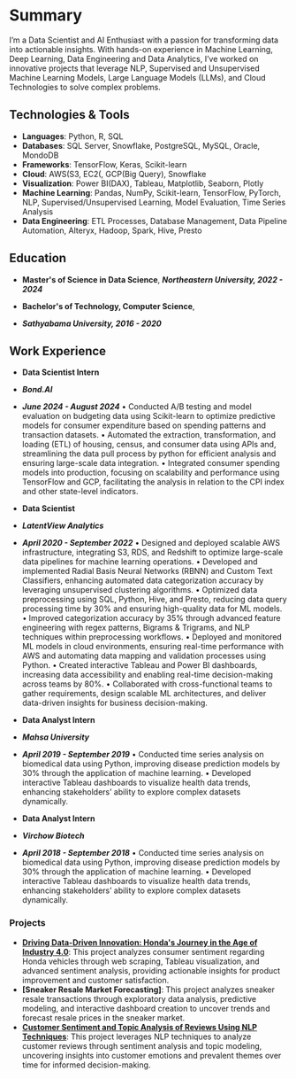 # Summary
I’m a Data Scientist and AI Enthusiast with a passion for transforming data into actionable insights. With hands-on experience in Machine Learning, Deep Learning, Data Engineering and Data Analytics, I’ve worked on innovative projects that leverage NLP, Supervised and Unsupervised Machine Learning Models, Large Language Models (LLMs), and Cloud Technologies to solve complex problems.

## Technologies & Tools
- **Languages**: Python, R, SQL
- **Databases**: SQL Server, Snowflake, PostgreSQL, MySQL, Oracle, MondoDB
- **Frameworks**: TensorFlow, Keras, Scikit-learn
- **Cloud**: AWS(S3, EC2(, GCP(Big Query), Snowflake
- **Visualization**: Power BI(DAX), Tableau, Matplotlib, Seaborn, Plotly
- **Machine Learning**: Pandas, NumPy, Scikit-learn, TensorFlow, PyTorch, NLP, Supervised/Unsupervised Learning, Model Evaluation, Time Series Analysis
- **Data Engineering**: ETL Processes, Database Management, Data Pipeline Automation, Alteryx, Hadoop, Spark, Hive, Presto

## Education
- **Master's of Science in Data Science**,
***Northeastern University, 2022 - 2024***

- **Bachelor's of Technology, Computer Science**,
- ***Sathyabama University, 2016 - 2020***

## Work Experience
- **Data Scientist Intern**
- ***Bond.AI***
- ***June 2024 - August 2024***
•	Conducted A/B testing and model evaluation on budgeting data using Scikit-learn to optimize predictive models for consumer expenditure based on spending patterns and transaction datasets. 
•	Automated the extraction, transformation, and loading (ETL) of housing, census, and consumer data using APIs and, streamlining the data pull process by python for efficient analysis and ensuring large-scale data integration.
•	Integrated consumer spending models into production, focusing on scalability and performance using TensorFlow and GCP, facilitating the analysis in relation to the CPI index and other state-level indicators.

- **Data Scientist**
- ***LatentView Analytics***
- ***April 2020 - September 2022***
•	Designed and deployed scalable AWS infrastructure, integrating S3, RDS, and Redshift to optimize large-scale data pipelines for machine learning operations.
•	Developed and implemented Radial Basis Neural Networks (RBNN) and Custom Text Classifiers, enhancing automated data categorization accuracy by leveraging unsupervised clustering algorithms.
•	Optimized data preprocessing using SQL, Python, Hive, and Presto, reducing data query processing time by 30% and ensuring high-quality data for ML models.
•	Improved categorization accuracy by 35% through advanced feature engineering with regex patterns, Bigrams & Trigrams, and NLP techniques within preprocessing workflows.
•	Deployed and monitored ML models in cloud environments, ensuring real-time performance with AWS and automating data mapping and validation processes using Python.
•	Created interactive Tableau and Power BI dashboards, increasing data accessibility and enabling real-time decision-making across teams by 80%.
•	Collaborated with cross-functional teams to gather requirements, design scalable ML architectures, and deliver data-driven insights for business decision-making.

- **Data Analyst Intern**
- ***Mahsa University***
- ***April 2019 - September 2019***
•	Conducted time series analysis on biomedical data using Python, improving disease prediction models by 30% through the application of machine learning.
•	Developed interactive Tableau dashboards to visualize health data trends, enhancing stakeholders’ ability to explore complex datasets dynamically.

- **Data Analyst Intern**
- ***Virchow Biotech***
- ***April 2018 - September 2018***
•	Conducted time series analysis on biomedical data using Python, improving disease prediction models by 30% through the application of machine learning.
•	Developed interactive Tableau dashboards to visualize health data trends, enhancing stakeholders’ ability to explore complex datasets dynamically.

### Projects
- **[Driving Data-Driven Innovation: Honda's Journey in the Age of Industry 4.0](https://github.com/apuroopkotha2/Driving-Data-Driven-Innovation)**: This project analyzes consumer sentiment regarding Honda vehicles through web scraping, Tableau visualization, and advanced sentiment analysis, providing actionable insights for product improvement and customer satisfaction.
- **[Sneaker Resale Market Forecasting]**: This project analyzes sneaker resale transactions through exploratory data analysis, predictive modeling, and interactive dashboard creation to uncover trends and forecast resale prices in the sneaker market.
- **[Customer Sentiment and Topic Analysis of Reviews Using NLP Techniques](https://github.com/apuroopkotha2/Amazon-US-Customer_Reviews)**: This project leverages NLP techniques to analyze customer reviews through sentiment analysis and topic modeling, uncovering insights into customer emotions and prevalent themes over time for informed decision-making.
